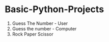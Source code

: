# Basic-Python-Projects

1. Guess The Number - User
2. Guess the number - Computer
3. Rock Paper Scissor
